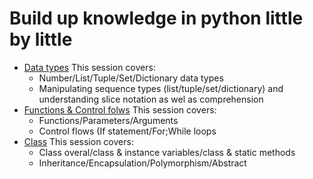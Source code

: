 # Build up knowledge in python little by little
- [Data types](./datatypes.ipynb)
This session covers:
  - Number/List/Tuple/Set/Dictionary data types
  - Manipulating sequence types (list/tuple/set/dictionary) and understanding slice notation as wel as comprehension
- [Functions & Control folws](./function_and_control_flow.ipynb)
This session covers:
  - Functions/Parameters/Arguments
  - Control flows (If statement/For;While loops
- [Class](./class.ipynb)
This session covers:
  - Class overal/class & instance variables/class & static methods
  - Inheritance/Encapsulation/Polymorphism/Abstract
